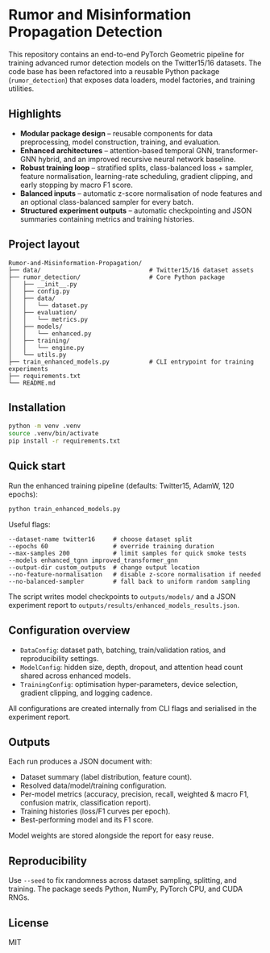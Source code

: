 # Rumor and Misinformation Propagation Detection

This repository contains an end-to-end PyTorch Geometric pipeline for training advanced rumor detection models on the Twitter15/16 datasets. The code base has been refactored into a reusable Python package (`rumor_detection`) that exposes data loaders, model factories, and training utilities.

## Highlights
- **Modular package design** – reusable components for data preprocessing, model construction, training, and evaluation.
- **Enhanced architectures** – attention-based temporal GNN, transformer-GNN hybrid, and an improved recursive neural network baseline.
- **Robust training loop** – stratified splits, class-balanced loss + sampler, feature normalisation, learning-rate scheduling, gradient clipping, and early stopping by macro F1 score.
- **Balanced inputs** – automatic z-score normalisation of node features and an optional class-balanced sampler for every batch.
- **Structured experiment outputs** – automatic checkpointing and JSON summaries containing metrics and training histories.

## Project layout
```
Rumor-and-Misinformation-Propagation/
├── data/                              # Twitter15/16 dataset assets
├── rumor_detection/                   # Core Python package
│   ├── __init__.py
│   ├── config.py
│   ├── data/
│   │   └── dataset.py
│   ├── evaluation/
│   │   └── metrics.py
│   ├── models/
│   │   └── enhanced.py
│   ├── training/
│   │   └── engine.py
│   └── utils.py
├── train_enhanced_models.py           # CLI entrypoint for training experiments
├── requirements.txt
└── README.md
```

## Installation
```bash
python -m venv .venv
source .venv/bin/activate
pip install -r requirements.txt
```

## Quick start
Run the enhanced training pipeline (defaults: Twitter15, AdamW, 120 epochs):
```bash
python train_enhanced_models.py
```

Useful flags:
```
--dataset-name twitter16     # choose dataset split
--epochs 60                  # override training duration
--max-samples 200            # limit samples for quick smoke tests
--models enhanced_tgnn improved_transformer_gnn
--output-dir custom_outputs  # change output location
--no-feature-normalisation   # disable z-score normalisation if needed
--no-balanced-sampler        # fall back to uniform random sampling
```

The script writes model checkpoints to `outputs/models/` and a JSON experiment report to `outputs/results/enhanced_models_results.json`.

## Configuration overview
- `DataConfig`: dataset path, batching, train/validation ratios, and reproducibility settings.
- `ModelConfig`: hidden size, depth, dropout, and attention head count shared across enhanced models.
- `TrainingConfig`: optimisation hyper-parameters, device selection, gradient clipping, and logging cadence.

All configurations are created internally from CLI flags and serialised in the experiment report.

## Outputs
Each run produces a JSON document with:
- Dataset summary (label distribution, feature count).
- Resolved data/model/training configuration.
- Per-model metrics (accuracy, precision, recall, weighted & macro F1, confusion matrix, classification report).
- Training histories (loss/F1 curves per epoch).
- Best-performing model and its F1 score.

Model weights are stored alongside the report for easy reuse.

## Reproducibility
Use `--seed` to fix randomness across dataset sampling, splitting, and training. The package seeds Python, NumPy, PyTorch CPU, and CUDA RNGs.

## License
MIT
